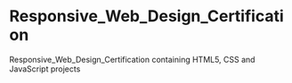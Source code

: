 # Responsive_Web_Design_Certification
Responsive_Web_Design_Certification containing HTML5, CSS and JavaScript projects

